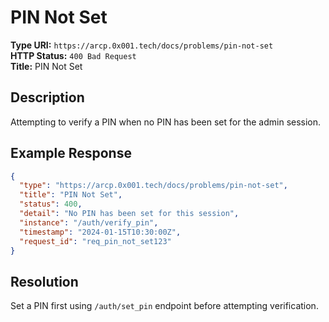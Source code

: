 # PIN Not Set

**Type URI:** `https://arcp.0x001.tech/docs/problems/pin-not-set`  
**HTTP Status:** `400 Bad Request`  
**Title:** PIN Not Set

## Description

Attempting to verify a PIN when no PIN has been set for the admin session.

## Example Response

```json
{
  "type": "https://arcp.0x001.tech/docs/problems/pin-not-set",
  "title": "PIN Not Set",
  "status": 400,
  "detail": "No PIN has been set for this session",
  "instance": "/auth/verify_pin",
  "timestamp": "2024-01-15T10:30:00Z",
  "request_id": "req_pin_not_set123"
}
```

## Resolution

Set a PIN first using `/auth/set_pin` endpoint before attempting verification.